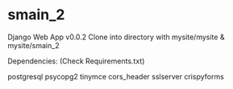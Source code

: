 # smain_2
Django Web App v0.0.2
Clone into directory with mysite/mysite & mysite/smain_2

Dependencies: (Check Requirements.txt)

postgresql
psycopg2
tinymce
cors_header
sslserver
crispyforms
